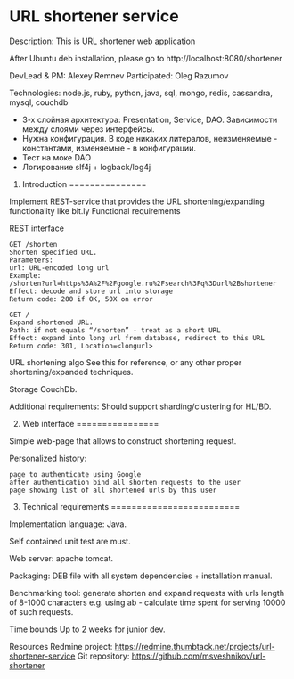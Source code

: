 URL shortener service
=====================

Description: This is URL shortener web application

After Ubuntu deb installation, please go to http://localhost:8080/shortener

DevLead & PM: Alexey Remnev
Participated: Oleg Razumov

Technologies: node.js, ruby, python, java, sql, mongo, redis, cassandra, mysql, couchdb

+ 3-х слойная архитектура: Presentation, Service, DAO. Зависимости между слоями через интерфейсы.
+ Нужна конфигурация. В коде никаких литералов, неизменяемые - константами, изменяемые - в конфигурации.
+ Тест на моке DAO
+ Логирование slf4j + logback/log4j


1. Introduction
===============

Implement REST-service that provides the URL shortening/expanding functionality like bit.ly
Functional requirements

REST interface

    GET /shorten
    Shorten specified URL.
    Parameters:
    url: URL-encoded long url
    Example:
    /shorten?url=https%3A%2F%2Fgoogle.ru%2Fsearch%3Fq%3Durl%2Bshortener
    Effect: decode and store url into storage
    Return code: 200 if OK, 50X on error

    GET /
    Expand shortened URL.
    Path: if not equals “/shorten” - treat as a short URL
    Effect: expand into long url from database, redirect to this URL
    Return code: 301, Location=<longurl>

URL shortening algo
    See this for reference, or any other proper shortening/expanded techniques.

Storage
    CouchDb.

Additional requirements:
    Should support sharding/clustering for HL/BD.


2. Web interface
================

Simple web-page that allows to construct shortening request.

Personalized history:

    page to authenticate using Google
    after authentication bind all shorten requests to the user
    page showing list of all shortened urls by this user

3. Technical requirements
=========================

Implementation language: Java.

Self contained unit test are must.

Web server:  apache tomcat.

Packaging: DEB file with all system dependencies + installation manual.

Benchmarking tool: generate shorten and expand requests with urls length of 8-1000 characters e.g. using ab - calculate time spent for serving 10000 of such requests.

Time bounds
Up to 2 weeks for junior dev.

Resources
    Redmine project: https://redmine.thumbtack.net/projects/url-shortener-service
    Git repository: https://github.com/msveshnikov/url-shortener

